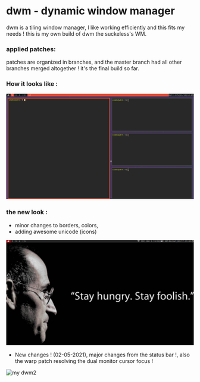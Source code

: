 dwm - dynamic window manager
===

dwm is a tiling window manager, I like working efficiently and this fits my needs ! this is my own build of dwm the suckeless's WM.

### applied patches:

patches are organized in branches, and the master branch had all other branches merged altogether ! it's the final build so far.

### How it looks like :

![my dwm](Screenshot_2020-11-11_14-10-13.png "my dwm")

### the new look :

- minor changes to borders, colors, 
- adding awesome unicode (icons)

![my dwm2](Screenshot_2021-01-17_21-03.png "my dwm2")

- New changes ! (02-05-2021), major changes from the status bar !, also the warp patch resolving the dual monitor cursor focus !

![my dwm2](Screenshot_2021-05-02_04-50-38 "new screenshot")
